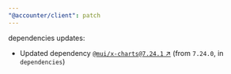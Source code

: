 ```yaml
---
"@accounter/client": patch
---
```

dependencies updates:
  - Updated dependency [`@mui/x-charts@7.24.1` ↗︎](https://www.npmjs.com/package/@mui/x-charts/v/7.24.1) (from `7.24.0`, in `dependencies`)
